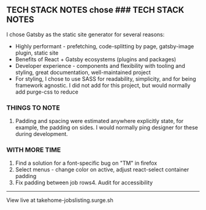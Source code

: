 ## TECH STACK NOTES chose ### TECH STACK NOTES 

I chose Gatsby as the static site generator for several reasons:
  - Highly performant - prefetching, code-splitting by page, gatsby-image plugin, static site
  - Benefits of React + Gatsby ecosystems (plugins and packages)
  - Developer experience - components and flexibility with tooling and styling, great documentation, well-maintained project
  - For styling, I chose to use SASS for readability, simplicity, and for being framework agnostic. I did not add for this project, but would normally add purge-css to reduce

### THINGS TO NOTE
1. Padding and spacing were estimated anywhere explicitly state, for example, the padding on sides. I would normally ping designer for these during development.

### WITH MORE TIME
1. Find a solution for a font-specific bug on "TM" in firefox
2. Select menus - change color on active, adjust react-select container padding
3. Fix padding between job rows4. Audit for accessibility

---
View live at takehome-jobslisting.surge.sh
